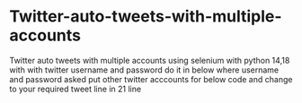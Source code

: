 # Twitter-auto-tweets-with-multiple-accounts
Twitter auto tweets with multiple accounts using selenium with python
14,18 with with twitter username and password do it in below where username and password asked put other twitter acccounts for below code and change to your required tweet line in 21 line
